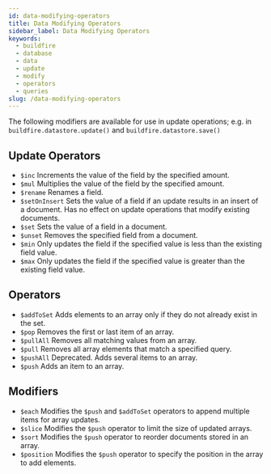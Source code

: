 ```yaml
---
id: data-modifying-operators
title: Data Modifying Operators
sidebar_label: Data Modifying Operators
keywords:
  - buildfire
  - database
  - data
  - update
  - modify
  - operators
  - queries
slug: /data-modifying-operators
---
```


The following modifiers are available for use in update operations; e.g. in `buildfire.datastore.update()` and `buildfire.datastore.save()`

## Update Operators
* `$inc`	Increments the value of the field by the specified amount.
* `$mul`	Multiplies the value of the field by the specified amount.
* `$rename`	Renames a field.
* `$setOnInsert`	Sets the value of a field if an update results in an insert of a document. Has no effect on update operations that modify existing documents.
* `$set`	Sets the value of a field in a document.
* `$unset`	Removes the specified field from a document.
* `$min`	Only updates the field if the specified value is less than the existing field value.
* `$max`	Only updates the field if the specified value is greater than the existing field value.

## Operators
* `$addToSet`	Adds elements to an array only if they do not already exist in the set.
* `$pop`	Removes the first or last item of an array.
* `$pullAll`	Removes all matching values from an array.
* `$pull`	Removes all array elements that match a specified query.
* `$pushAll`	Deprecated. Adds several items to an array.
* `$push`	Adds an item to an array.

## Modifiers
* `$each`	Modifies the `$push` and `$addToSet` operators to append multiple items for array updates.
* `$slice`	Modifies the `$push` operator to limit the size of updated arrays.
* `$sort`	Modifies the `$push` operator to reorder documents stored in an array.
* `$position`	Modifies the `$push` operator to specify the position in the array to add elements.
